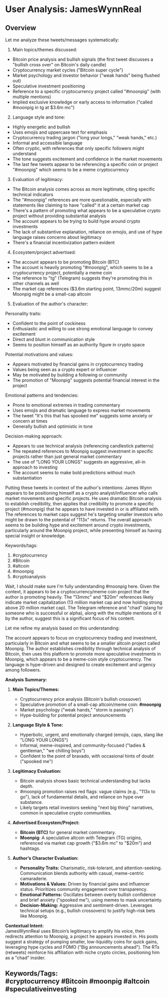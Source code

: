 # User Analysis: JamesWynnReal

## Overview

<think>
Let me analyze these tweets/messages systematically:

1. Main topics/themes discussed:
- Bitcoin price analysis and bullish signals (the first tweet discusses a "bullish cross over" on Bitcoin's daily candle)
- Cryptocurrency market cycles ("Bitcoin super cycle")
- Market psychology and investor behavior ("weak hands" being flushed out)
- Speculative investment positioning
- Reference to a specific cryptocurrency project called "#moonpig" (with multiple mentions)
- Implied exclusive knowledge or early access to information ("called #moonpig in tg at $3.6m mc")

2. Language style and tone:
- Highly energetic and bullish
- Uses emojis and uppercase text for emphasis
- Cryptocurrency trading jargon ("long your longs," "weak hands," etc.)
- Informal and accessible language
- Often cryptic, with references that only specific followers might understand
- The tone suggests excitement and confidence in the market movements
- The last few tweets appear to be referencing a specific coin or project "#moonpig" which seems to be a meme cryptocurrency

3. Evaluation of legitimacy:
- The Bitcoin analysis comes across as more legitimate, citing specific technical indicators
- The "#moonpig" references are more questionable, especially with statements like claiming to have "called" it at a certain market cap
- There's a pattern of promoting what appears to be a speculative crypto project without providing substantial analysis
- The account appears to be trying to build hype around crypto investments
- The lack of substantive explanation, reliance on emojis, and use of hype language raises concerns about legitimacy
- There's a financial incentivization pattern evident

4. Ecosystem/project advertised:
- The account appears to be promoting Bitcoin (BTC)
- The account is heavily promoting "#moonpig", which seems to be a cryptocurrency project, potentially a meme coin
- The reference to "tg" (Telegram) suggests they're promoting this in other channels as well
- The market cap references ($3.6m starting point, $13mmc/$20m) suggest Moonpig might be a small-cap altcoin

5. Evaluation of the author's character:

Personality traits:
- Confident to the point of cockiness
- Enthusiastic and willing to use strong emotional language to convey excitement
- Direct and blunt in communication style
- Seems to position himself as an authority figure in crypto space

Potential motivations and values:
- Appears motivated by financial gains in cryptocurrency trading
- Values being seen as a crypto expert or influencer
- May be motivated by building a following or community
- The promotion of "Moonpig" suggests potential financial interest in the project

Emotional patterns and tendencies:
- Prone to emotional extremes in trading commentary
- Uses emojis and dramatic language to express market movements
- The tweet "It's this that has spooked me" suggests some anxiety or concern at times
- Generally bullish and optimistic in tone

Decision-making approach:
- Appears to use technical analysis (referencing candlestick patterns)
- The repeated references to Moonpig suggest investment in specific projects rather than just general market commentary
- The use of "LONG YOUR LONGS" suggests an aggressive, all-in approach to investing
- The account seems to make bold predictions without much substantiation

Putting these tweets in context of the author's intentions:
James Wynn appears to be positioning himself as a crypto analyst/influencer who calls market movements and specific projects. He uses dramatic Bitcoin analysis to establish credibility, then applies that credibility to promote a specific project (#moonpig) that he appears to have invested in or is affiliated with. The references to market caps suggest he's targeting smaller investors who might be drawn to the potential of "113x" returns. The overall approach seems to be building hype and excitement around crypto investments, particularly around the Moonpig project, while presenting himself as having special insight or knowledge.

Keywords/tags:
1. #cryptocurrency
2. #Bitcoin
3. #altcoin
4. #moonpig
5. #cryptoanalysis

Wait, I should make sure I'm fully understanding #moonpig here. Given the context, it appears to be a cryptocurrency/meme coin project that the author is promoting heavily. The "13mmc" and "$20m" references likely indicate market capitalization (13 million market cap and now holding strong above 20 million market cap). The Telegram reference and "chad" (slang for someone who is successful or alpha), along with the multiple mentions of it by the author, suggest this is a significant focus of his content.

Let me refine my analysis based on this understanding:

The account appears to focus on cryptocurrency trading and investment, particularly in Bitcoin and what seems to be a smaller altcoin project called Moonpig. The author establishes credibility through technical analysis of Bitcoin, then uses this platform to promote more speculative investments in Moonpig, which appears to be a meme-coin style cryptocurrency. The language is hype-driven and designed to create excitement and urgency among followers.
</think>

**Analysis Summary:**

1. **Main Topics/Themes:**  
   - Cryptocurrency price analysis (Bitcoin's bullish crossover)  
   - Speculative promotion of a small-cap altcoin/meme coin: **#moonpig**  
   - Market psychology ("weak hands," "storm is passing")  
   - Hype-building for potential project announcements  

2. **Language Style & Tone:**  
   - Hyperbolic, urgent, and emotionally charged (emojis, caps, slang like "LONG YOUR LONGS")  
   - Informal, meme-inspired, and community-focused ("ladies & gentleman," "we chilling boys")  
   - Confident to the point of bravado, with occasional hints of doubt ("spooked me")  

3. **Legitimacy Evaluation:**  
   - Bitcoin analysis shows basic technical understanding but lacks depth.  
   - #moonpig promotion raises red flags: vague claims (e.g., "113x to go"), lack of fundamental details, and reliance on hype over substance.  
   - Likely targets retail investors seeking "next big thing" narratives, common in speculative crypto communities.  

4. **Advertised Ecosystem/Project:**  
   - **Bitcoin (BTC)** for general market commentary.  
   - **Moonpig**: A speculative altcoin with Telegram (TG) origins, referenced via market cap growth ("$3.6m mc" to "$20m") and hashtags.  

5. **Author’s Character Evaluation:**  
   - **Personality Traits:** Charismatic, risk-tolerant, and attention-seeking. Communication blends authority with casual, meme-centric camaraderie.  
   - **Motivations & Values:** Driven by financial gains and influencer status. Prioritizes community engagement over transparency.  
   - **Emotional Patterns:** Oscillates between overly bullish confidence and brief anxiety ("spooked me"), using memes to mask uncertainty.  
   - **Decision-Making:** Aggressive and sentiment-driven. Leverages technical setups (e.g., bullish crossovers) to justify high-risk bets like Moonpig.  

**Contextual Intent:**  
JamesWynnReal uses Bitcoin’s legitimacy to amplify his voice, then redirects attention to Moonpig, a project he appears invested in. His posts suggest a strategy of pumping smaller, low-liquidity coins for quick gains, leveraging hype cycles and FOMO ("Big announcements ahead"). The RTs (retweets) reinforce his affiliation with niche crypto circles, positioning him as a "chad" insider.  

**Keywords/Tags:**  
#cryptocurrency #Bitcoin #moonpig #altcoin #speculativeinvesting
---
